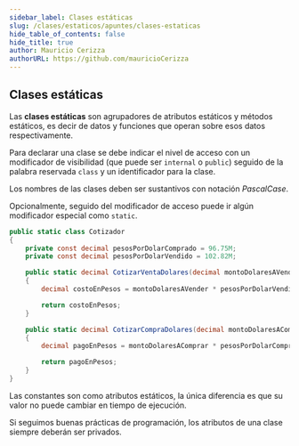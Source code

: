 ```yaml
---
sidebar_label: Clases estáticas
slug: /clases/estaticos/apuntes/clases-estaticas
hide_table_of_contents: false
hide_title: true
author: Mauricio Cerizza
authorURL: https://github.com/mauricioCerizza
---
```


## Clases estáticas
Las **clases estáticas** son agrupadores de atributos estáticos y métodos estáticos, es decir de datos y funciones que operan sobre esos datos respectivamente.

Para declarar una clase se debe indicar el nivel de acceso con un modificador de visibilidad (que puede ser `internal` o `public`) seguido de la palabra reservada `class` y un identificador para la clase. 

Los nombres de las clases deben ser sustantivos con notación *PascalCase*. 

Opcionalmente, seguido del modificador de acceso puede ir algún modificador especial como `static`.

```csharp
public static class Cotizador
{
    private const decimal pesosPorDolarComprado = 96.75M;
    private const decimal pesosPorDolarVendido = 102.82M;

    public static decimal CotizarVentaDolares(decimal montoDolaresAVender)
    {
        decimal costoEnPesos = montoDolaresAVender * pesosPorDolarVendido;

        return costoEnPesos;
    }

    public static decimal CotizarCompraDolares(decimal montoDolaresAComprar)
    {
        decimal pagoEnPesos = montoDolaresAComprar * pesosPorDolarComprado;

        return pagoEnPesos;
    }
}
```

Las constantes son como atributos estáticos, la única diferencia es que su valor no puede cambiar en tiempo de ejecución. 

Si seguimos buenas prácticas de programación, los atributos de una clase siempre deberán ser privados.

[//]: # "TODO ### Crear una biblioteca de clases. Establecer como proyecto de inicio."
[//]: # "TODO ### Nulleables"
[//]: # "TODO ### Conversiones out y ref"
[//]: # "TODO ### Debugging en visual studio"
[//]: # "TODO ### Agregar ejercicio de distancias. Hemos recorrido un largo camino."
[//]: # "TODO ### Agregar ejercicio calculín"
[//]: # "TODO ### Agregar ejercicio de matematicas hijo"


